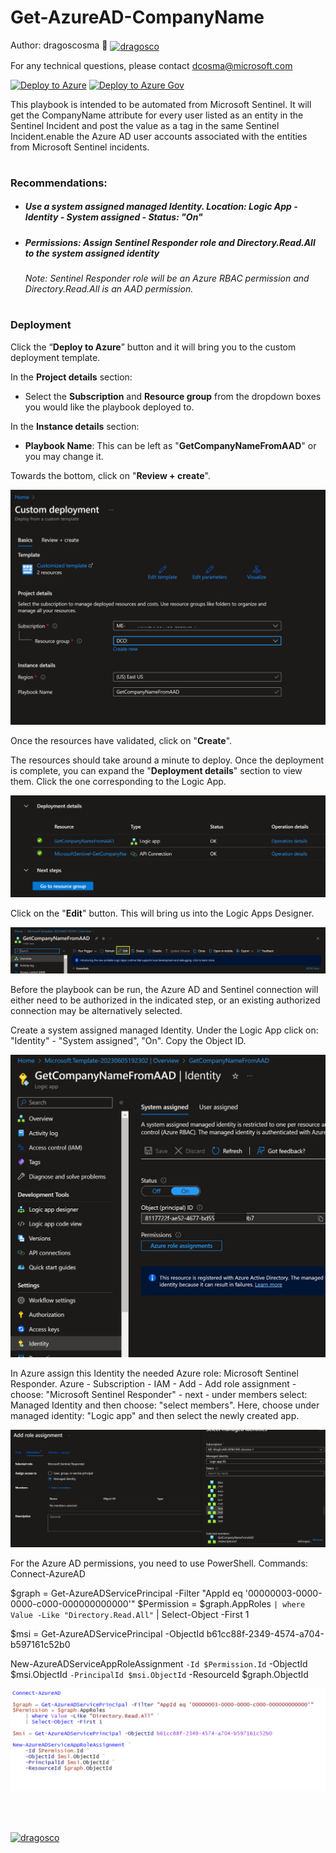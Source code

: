 # Get-AzureAD-CompanyName
Author: dragoscosma 👋     <a href="https://linkedin.com/in/dragosco" target="blank"><img align="center" src="https://raw.githubusercontent.com/rahuldkjain/github-profile-readme-generator/master/src/images/icons/Social/linked-in-alt.svg" alt="dragosco" height="25" width="30" /></a>

For any technical questions, please contact dcosma@microsoft.com  


[![Deploy to Azure](https://aka.ms/deploytoazurebutton)](https://portal.azure.com/#create/Microsoft.Template/uri/https%3A%2F%2Fraw.githubusercontent.com%2Fdragoscosma%2FMicrosoft-Sentinel%2Fmaster%2FPlaybooks%2FGetAADUserCompanyName%2Fazuredeploy.json)
[![Deploy to Azure Gov](https://aka.ms/deploytoazuregovbutton)](https://portal.azure.us/#create/Microsoft.Template/uri/https%3A%2F%2Fraw.githubusercontent.com%2Fdragoscosma%2FMicrosoft-Sentinel%2Fmaster%2FPlaybooks%2FGetAADUserCompanyName%2Fazuredeploy.json)

This playbook is intended to be automated from Microsoft Sentinel. It will get the CompanyName attribute for every user listed as an entity in the Sentinel Incident and post the value as a tag in the same Sentinel Incident.enable the Azure AD user accounts associated with the entities from Microsoft Sentinel incidents. 

#
### Recommendations:
<h5 align="left"><ul><li>Use a system assigned managed Identity. Location: Logic App - Identity - System assigned - Status: "On"</li></ul></h5>
<h5 align="left"><ul><li>Permissions: Assign Sentinel Responder role and Directory.Read.All to the system assigned identity</li></ul></h5>
<h6 align="left"><ul><i>Note: Sentinel Responder role will be an Azure RBAC permission and Directory.Read.All is an AAD permission.</ul></i></h6>


#
### Deployment

Click the “**Deploy to Azure**” button and it will bring you to the custom deployment template.

In the **Project details** section:

* Select the **Subscription** and **Resource group** from the dropdown boxes you would like the playbook deployed to.  

In the **Instance details** section:  
                                                  
* **Playbook Name**: This can be left as "**GetCompanyNameFromAAD**" or you may change it. 

Towards the bottom, click on "**Review + create**". 

![Azure_AD_Enable_User_Deploy_1](Images/Get_AAD_CompanyName-create1.png)

Once the resources have validated, click on "**Create**".

The resources should take around a minute to deploy. Once the deployment is complete, you can expand the "**Deployment details**" section to view them.
Click the one corresponding to the Logic App.

![Azure_AD_Enable_User_Deploy_3](Images/Get_AAD_CompanyName-create2.png)

Click on the "**Edit**" button. This will bring us into the Logic Apps Designer.

![Azure_AD_Enable_User_Deploy_4](Images/Get_AAD_CompanyName-create3.png)

Before the playbook can be run, the Azure AD and Sentinel connection will either need to be authorized in the indicated step, or an existing authorized connection may be alternatively selected. 

Create a system assigned managed Identity. Under the Logic App click on: "Identity" - "System assigned", "On". Copy the Object ID.

![Azure_AD_Enable_User_Deploy_5](Images/Get_AAD_CompanyName-create_identity1.png)

In Azure assign this Identity the needed Azure role: Microsoft Sentinel Responder.
Azure - Subscription - IAM - Add - Add role assignment - choose: "Microsoft Sentinel Responder" - next - under members select: Managed Identity and then choose: "select members".
Here, choose under managed identity: "Logic app" and then select the newly created app.

![Azure_AD_Enable_User_Deploy_5](Images/Get_AAD_CompanyName-assign_perm1.png)

For the Azure AD permissions, you need to use PowerShell.
Commands:
Connect-AzureAD

$graph = Get-AzureADServicePrincipal -Filter "AppId eq '00000003-0000-0000-c000-000000000000'"
$Permission = $graph.AppRoles `
    | where Value -Like "Directory.Read.All" `
    | Select-Object -First 1

$msi = Get-AzureADServicePrincipal -ObjectId b61cc88f-2349-4574-a704-b597161c52b0

New-AzureADServiceAppRoleAssignment `
    -Id $Permission.Id `
    -ObjectId $msi.ObjectId `
    -PrincipalId $msi.ObjectId `
    -ResourceId $graph.ObjectId
    
![Azure_AD_Enable_User_Deploy_6](Images/Get_AAD_CompanyName-assign_perm2.png)

<br>
<br>
<p align="left">
<a href="https://linkedin.com/in/dragosco" target="blank"><img align="center" src="https://raw.githubusercontent.com/rahuldkjain/github-profile-readme-generator/master/src/images/icons/Social/linked-in-alt.svg" alt="dragosco" height="30" width="40" /></a>
</p>
